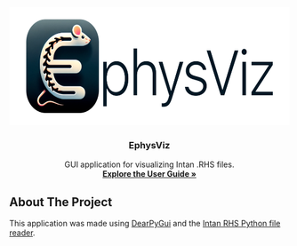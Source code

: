 <!-- PROJECT LOGO -->
<br />
<div align="center">
  <a href="https://github.com/github_username/repo_name">
    <img src="images/github_image.png" alt="Logo" width="589" height="213">
  </a>

<h3 align="center">EphysViz</h3>

  <p align="center">
    GUI application for visualizing Intan .RHS files.
    <br />
    <a href="https://github.com/github_username/repo_name"><strong>Explore the User Guide »</strong></a>
  </p>
</div>




<!-- ABOUT THE PROJECT -->
## About The Project


This application was made using <a href="https://github.com/hoffstadt/DearPyGui/tree/master">DearPyGui</a> and the <a href="https://intantech.com/downloads.html?tabSelect=Software">Intan RHS Python file reader</a>. 


